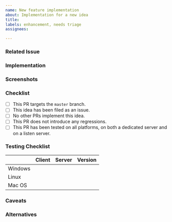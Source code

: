 ```yaml
---
name: New feature implementation
about: Implementation for a new idea
title:
labels: enhancement, needs triage
assignees:

---
```


### Related Issue
<!-- Number of the issue where this idea was proposed. -->

### Implementation
<!--
A clear and concise description of the implemention.
-->

### Screenshots
<!-- Add screenshots of the implemented feature if applicable. -->

### Checklist
<!-- You do not have to answer "yes" to all of these to open a pull request. -->
- [ ] This PR targets the `master` branch.
- [ ] This idea has been filed as an issue.
- [ ] No other PRs implement this idea.
- [ ] This PR does not introduce any regressions.
- [ ] This PR has been tested on all platforms, on both a dedicated server and on a listen server.

### Testing Checklist
<!-- You do not have to answer "yes" to all of these to open a pull request. -->
|         |            Client             |            Server             | Version                     |
|---------|:-----------------------------:|:-----------------------------:|-----------------------------|
| Windows | <!-- Built, Tested or N/A --> | <!-- Built, Tested or N/A --> | <!-- e.g. Windows 10 -->    |
|   Linux | <!-- Built, Tested or N/A --> | <!-- Built, Tested or N/A --> | <!-- `uname -vr` output --> |
|  Mac OS | <!-- Built, Tested or N/A --> | <!-- Built, Tested or N/A --> | <!-- e.g. Catalina -->      |

### Caveats
<!-- Any caveats and side effects of this implementation -->

### Alternatives
<!-- Alternative implementations that were considered -->
